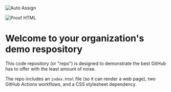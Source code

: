 ![Auto Assign](https://github.com/ESNHannover/demo-repository/actions/workflows/auto-assign.yml/badge.svg)

![Proof HTML](https://github.com/ESNHannover/demo-repository/actions/workflows/proof-html.yml/badge.svg)

# Welcome to your organization's demo respository
This code repository (or "repo") is designed to demonstrate the best GitHub has to offer with the least amount of noise.

The repo includes an `index.html` file (so it can render a web page), two GitHub Actions workflows, and a CSS stylesheet dependency.
